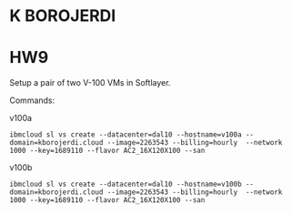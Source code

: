# K BOROJERDI
# HW9

Setup a pair of two V-100 VMs in Softlayer.

Commands:

v100a
```
ibmcloud sl vs create --datacenter=dal10 --hostname=v100a --domain=kborojerdi.cloud --image=2263543 --billing=hourly  --network 1000 --key=1689110 --flavor AC2_16X120X100 --san
```
v100b
```
ibmcloud sl vs create --datacenter=dal10 --hostname=v100b --domain=kborojerdi.cloud --image=2263543 --billing=hourly  --network 1000 --key=1689110 --flavor AC2_16X120X100 --san
```

